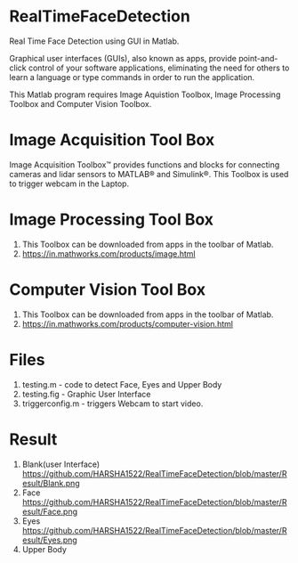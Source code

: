 # RealTimeFaceDetection
Real Time Face Detection using GUI in Matlab.

 Graphical user interfaces (GUIs), also known as apps, provide point-and-click control of your software applications, eliminating the need for others to learn a language or type commands in order to run the application.
 
 This Matlab program requires Image Aquistion Toolbox,  Image Processing Toolbox and Computer Vision Toolbox.
 # Image Acquisition Tool Box
   Image Acquisition Toolbox™ provides functions and blocks for connecting cameras and lidar sensors to MATLAB® and Simulink®.
   This Toolbox is used to trigger webcam in the Laptop.
 # Image Processing Tool Box
  1. This Toolbox can be downloaded from apps in the toolbar of Matlab.
  2. https://in.mathworks.com/products/image.html
# Computer Vision Tool Box
  1. This Toolbox can be downloaded from apps in the toolbar of Matlab.
  2. https://in.mathworks.com/products/computer-vision.html
  
#  Files
   1. testing.m - code to detect Face, Eyes and Upper Body 
   2. testing.fig - Graphic User Interface
   3. triggerconfig.m - triggers Webcam to start video.
   
# Result
   1. Blank(user Interface) 
      https://github.com/HARSHA1522/RealTimeFaceDetection/blob/master/Result/Blank.png
   2. Face
      https://github.com/HARSHA1522/RealTimeFaceDetection/blob/master/Result/Face.png
   3. Eyes
      https://github.com/HARSHA1522/RealTimeFaceDetection/blob/master/Result/Eyes.png
   4. Upper Body
      
   
